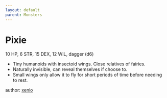 ```yaml
---
layout: default
parent: Monsters
---
```


# Pixie
10 HP, 6 STR, 15 DEX, 12 WIL, dagger (d6)

- Tiny humanoids with insectoid wings. Close relatives of fairies.
- Naturally invisible, can reveal themselves if choose to.
- Small wings only allow it to fly for short periods of time before needing to rest.

author: [xenio](https://xenioinabottle.blogspot.com/2021/03/classic-monsters-for-cairnito-part-2.html)
